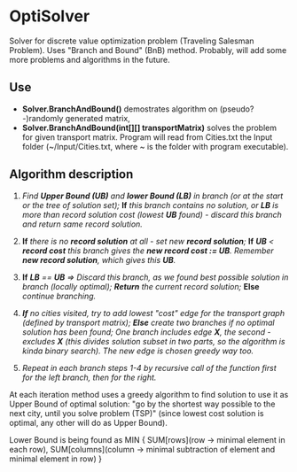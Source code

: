 # OptiSolver
Solver for discrete value optimization problem (Traveling Salesman Problem). Uses "Branch and Bound" (BnB) method.
Probably, will add some more problems and algorithms in the future. 

## Use 

- **Solver.BranchAndBound()** demostrates algorithm on (pseudo?-)randomly generated matrix, 
- **Solver.BranchAndBound(int[][] transportMatrix)** solves the problem for given transport matrix. Program will read from Cities.txt the Input folder (~/Input/Cities.txt, where ~ is the folder with program executable).

## Algorithm description
  
  1. *Find **Upper Bound (UB)** and **lower Bound (LB)** in branch (or at the start or the tree of solution set);* 
  **If** *this branch contains no solution, or **LB** is more than record solution cost (lowest **UB** found) - discard this branch and return same record solution.*
  
  2. **If** *there is no **record solution** at all - set new **record solution**;* 
  **If** ***UB** < **record cost** this branch gives the **new record cost := UB**. Remember **new record solution**, which gives this **UB**.*
  
  3. **If** ***LB** == **UB** => Discard this branch, as we found best possible solution in branch (locally optimal); **Return** the current record solution;*
 **Else** *continue branching.*
  
  4. ***If** no cities visited, try to add lowest "cost" edge for the transport graph (defined by transport matrix); 
  **Else** create two branches if no optimal solution has been found; One branch includes edge **X**, the second - excludes **X** (this divides solution subset in two parts, so the algorithm is kinda binary search). The new edge is chosen greedy way too.*
  
  5. *Repeat in each branch steps 1-4 by recursive call of the function first for the left branch, then for the right.*
  
  At each iteration method uses a greedy algorithm to find solution to use it as Upper Bound of optimal solution: "go by the
  shortest way possible to the next city, until you solve problem (TSP)" (since lowest cost solution is optimal, any other will do as Upper Bound).
  
  
  Lower Bound is being found as 
  MIN {
                                     SUM[rows](row -> minimal element in each row), 
                                     SUM[columns](column -> minimal subtraction of element and minimal element in row)
      }
  
  
